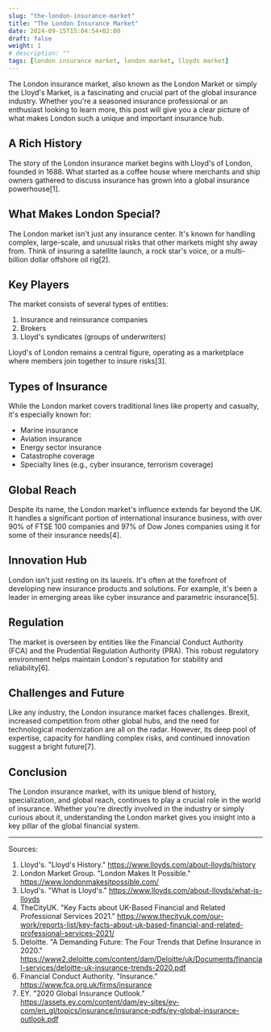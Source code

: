 ```yaml
---
slug: "the-london-insurance-market"
title: "The London Insurance Market"
date: 2024-09-15T15:04:54+02:00
draft: false
weight: 1 
# description: "" 
tags: [london insurance market, london market, lloyds market] 
--- 
```


<!-- # The London Insurance Market: A Global Powerhouse -->

The London insurance market, also known as the London Market or simply the Lloyd's Market, is a fascinating and crucial part of the global insurance industry. Whether you're a seasoned insurance professional or an enthusiast looking to learn more, this post will give you a clear picture of what makes London such a unique and important insurance hub.

## A Rich History

The story of the London insurance market begins with Lloyd's of London, founded in 1688. What started as a coffee house where merchants and ship owners gathered to discuss insurance has grown into a global insurance powerhouse[1].

## What Makes London Special?

The London market isn't just any insurance center. It's known for handling complex, large-scale, and unusual risks that other markets might shy away from. Think of insuring a satellite launch, a rock star's voice, or a multi-billion dollar offshore oil rig[2].

## Key Players

The market consists of several types of entities:

1. Insurance and reinsurance companies
2. Brokers
3. Lloyd's syndicates (groups of underwriters)

Lloyd's of London remains a central figure, operating as a marketplace where members join together to insure risks[3].

## Types of Insurance

While the London market covers traditional lines like property and casualty, it's especially known for:

- Marine insurance
- Aviation insurance
- Energy sector insurance
- Catastrophe coverage
- Specialty lines (e.g., cyber insurance, terrorism coverage)

## Global Reach

Despite its name, the London market's influence extends far beyond the UK. It handles a significant portion of international insurance business, with over 90% of FTSE 100 companies and 97% of Dow Jones companies using it for some of their insurance needs[4].

## Innovation Hub

London isn't just resting on its laurels. It's often at the forefront of developing new insurance products and solutions. For example, it's been a leader in emerging areas like cyber insurance and parametric insurance[5].

## Regulation

The market is overseen by entities like the Financial Conduct Authority (FCA) and the Prudential Regulation Authority (PRA). This robust regulatory environment helps maintain London's reputation for stability and reliability[6].

## Challenges and Future

Like any industry, the London insurance market faces challenges. Brexit, increased competition from other global hubs, and the need for technological modernization are all on the radar. However, its deep pool of expertise, capacity for handling complex risks, and continued innovation suggest a bright future[7].

## Conclusion

The London insurance market, with its unique blend of history, specialization, and global reach, continues to play a crucial role in the world of insurance. Whether you're directly involved in the industry or simply curious about it, understanding the London market gives you insight into a key pillar of the global financial system.

---

Sources:

1. Lloyd's. "Lloyd's History." https://www.lloyds.com/about-lloyds/history
2. London Market Group. "London Makes It Possible." https://www.londonmakesitpossible.com/
3. Lloyd's. "What is Lloyd's." https://www.lloyds.com/about-lloyds/what-is-lloyds
4. TheCityUK. "Key Facts about UK-Based Financial and Related Professional Services 2021." https://www.thecityuk.com/our-work/reports-list/key-facts-about-uk-based-financial-and-related-professional-services-2021/
5. Deloitte. "A Demanding Future: The Four Trends that Define Insurance in 2020." https://www2.deloitte.com/content/dam/Deloitte/uk/Documents/financial-services/deloitte-uk-insurance-trends-2020.pdf
6. Financial Conduct Authority. "Insurance." https://www.fca.org.uk/firms/insurance
7. EY. "2020 Global Insurance Outlook." https://assets.ey.com/content/dam/ey-sites/ey-com/en_gl/topics/insurance/insurance-pdfs/ey-global-insurance-outlook.pdf

